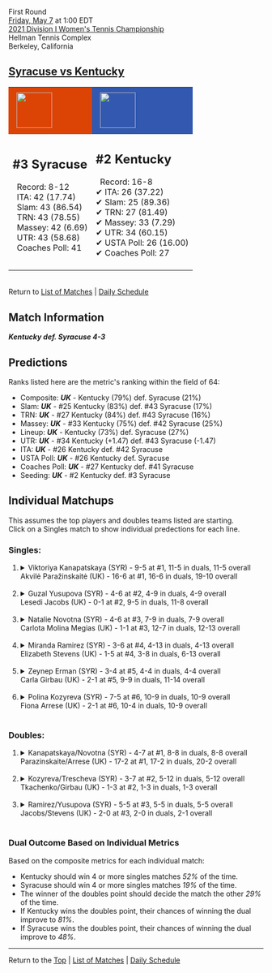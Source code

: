 First Round[](#top)<a name="top"></a>  
[Friday, May 7](../../schedule/05-07.md) at 1:00 EDT  
[2021 Division I Women's Tennis Championship](../index.md)  
Hellman Tennis Complex  
Berkeley, California  
## [Syracuse vs Kentucky](https://www.ncaa.com/game/5833649)  

<table><tr style="background-color: #d9d9d9 !important"><td style="background-color: #DC4405 !important"><img src="https://www.ncaa.com/sites/default/files/images/logos/schools/s/syracuse.70.png" width="70" height="70" style="padding: 8px;" /></td><td style="background-color: #3258AF !important"><img src="https://www.ncaa.com/sites/default/files/images/logos/schools/k/kentucky.70.png" width="70" height="70" style="padding: 8px;" /></td></tr><tr>
<td>  

<h2>#3 Syracuse</h2>  
&nbsp; Record: 8-12<br>  
&nbsp; ITA: 42 (17.74)<br>  
&nbsp; Slam: 43 (86.54)<br>  
&nbsp; TRN: 43 (78.55)<br>  
&nbsp; Massey: 42 (6.69)<br>  
&nbsp; UTR: 43 (58.68)<br>  
&nbsp; Coaches Poll: 41<br>  
<br>  

</td>
<td>  

<h2>#2 Kentucky</h2>  
&nbsp; Record: 16-8<br>  
&#10004; ITA: 26 (37.22)<br>  
&#10004; Slam: 25 (89.36)<br>  
&#10004; TRN: 27 (81.49)<br>  
&#10004; Massey: 33 (7.29)<br>  
&#10004; UTR: 34 (60.15)<br>  
&#10004; USTA Poll: 26 (16.00)<br>  
&#10004; Coaches Poll: 27<br>  
<br>  

</td>
</tr></table>  


<br>Return to [List of Matches](../index.md) &#124; [Daily Schedule](../../schedule/05-07.md)

## Match Information  
***Kentucky def. Syracuse 4-3***  

## Predictions  

Ranks listed here are the metric's ranking within the field of 64:  
- Composite: ***UK*** - Kentucky (79%) def. Syracuse (21%)  
- Slam: ***UK*** - #25 Kentucky (83%) def. #43 Syracuse (17%)  
- TRN: ***UK*** - #27 Kentucky (84%) def. #43 Syracuse (16%)  
- Massey: ***UK*** - #33 Kentucky (75%) def. #42 Syracuse (25%)  
- Lineup: ***UK*** - Kentucky (73%) def. Syracuse (27%)  
- UTR: ***UK*** - #34 Kentucky (+1.47) def. #43 Syracuse (-1.47)  
- ITA: ***UK*** - #26 Kentucky def. #42 Syracuse  
- USTA Poll: ***UK*** - #26 Kentucky def. Syracuse  
- Coaches Poll: ***UK*** - #27 Kentucky def. #41 Syracuse  
- Seeding: ***UK*** - #2 Kentucky def. #3 Syracuse  

## Individual Matchups  
This assumes the top players and doubles teams listed are starting.  
Click on a Singles match to show individual predections for each line.  

### Singles:  

<ol>
<li><details>
<summary markdown="span">Viktoriya Kanapatskaya (SYR) - 9-5 at #1, 11-5 in duals, 11-5 overall<br>Akvilė Paražinskaitė (UK) - 16-6 at #1, 16-6 in duals, 19-10 overall</summary>
<h4>Predictions</h4><ul>
<li>Composite: <b><i>SYR</i></b> - Kanapatskaya (62%) def. Paražinskaitė (38%)</li>  
<li>Slam: <b><i>SYR</i></b> - Kanapatskaya (64%) def. Paražinskaitė (36%)</li>  
<li>TRN: <b><i>SYR</i></b> - Kanapatskaya (62%) def. Paražinskaitė (38%)</li>  
<li>Massey: <b><i>SYR</i></b> - Kanapatskaya (58%) def. Paražinskaitė (42%)</li>  
<li>UTR: <b><i>SYR</i></b> - Kanapatskaya (63%) def. Paražinskaitė (37%)</li>  
<li>ITA: <b><i>SYR</i></b> - Kanapatskaya (30.96) def. Paražinskaitė (19.85)</li>  
</ul>
</details>&nbsp;</li>
<li><details>
<summary markdown="span">Guzal Yusupova (SYR) - 4-6 at #2, 4-9 in duals, 4-9 overall<br>Lesedi Jacobs (UK) - 0-1 at #2, 9-5 in duals, 11-8 overall</summary>
<h4>Predictions</h4><ul>
<li>Composite: <b><i>UK</i></b> - Jacobs (80%) def. Yusupova (20%)</li>  
<li>Slam: <b><i>UK</i></b> - Jacobs (72%) def. Yusupova (28%)</li>  
<li>TRN: <b><i>UK</i></b> - Jacobs (83%) def. Yusupova (17%)</li>  
<li>Massey: <b><i>UK</i></b> - Jacobs (75%) def. Yusupova (25%)</li>  
<li>UTR: <b><i>UK</i></b> - Jacobs (89%) def. Yusupova (11%)</li>  
<li>ITA: <b><i>UK</i></b> - Jacobs (5.00) def. Yusupova (4.12)</li>  
</ul>
</details>&nbsp;</li>
<li><details>
<summary markdown="span">Natalie Novotna (SYR) - 4-6 at #3, 7-9 in duals, 7-9 overall<br>Carlota Molina Megias (UK) - 1-1 at #3, 12-7 in duals, 12-13 overall</summary>
<h4>Predictions</h4><ul>
<li>Composite: <b><i>UK</i></b> - Megias (62%) def. Novotna (38%)</li>  
<li>Slam: <b><i>UK</i></b> - Megias (62%) def. Novotna (38%)</li>  
<li>TRN: <b><i>UK</i></b> - Megias (62%) def. Novotna (38%)</li>  
<li>Massey: <b><i>SYR</i></b> - Novotna (51%) def. Megias (49%)</li>  
<li>UTR: <b><i>UK</i></b> - Megias (77%) def. Novotna (23%)</li>  
<li>ITA: <b><i>UK</i></b> - Megias (2.40) def. Novotna (2.02)</li>  
</ul>
</details>&nbsp;</li>
<li><details>
<summary markdown="span">Miranda Ramirez (SYR) - 3-6 at #4, 4-13 in duals, 4-13 overall<br>Elizabeth Stevens (UK) - 1-5 at #4, 3-8 in duals, 6-13 overall</summary>
<h4>Predictions</h4><ul>
<li>Composite: <b><i>UK</i></b> - Stevens (50%) def. Ramirez (50%)</li>  
<li>Slam: <b><i>UK</i></b> - Stevens (53%) def. Ramirez (47%)</li>  
<li>TRN: <b><i>UK</i></b> - Stevens (53%) def. Ramirez (47%)</li>  
<li>Massey: <b><i>UK</i></b> - Stevens (50%) def. Ramirez (50%)</li>  
<li>UTR: <b><i>SYR</i></b> - Ramirez (56%) def. Stevens (44%)</li>  
</ul>
</details>&nbsp;</li>
<li><details>
<summary markdown="span">Zeynep Erman (SYR) - 3-4 at #5, 4-4 in duals, 4-4 overall<br>Carla Girbau (UK) - 2-1 at #5, 9-9 in duals, 11-14 overall</summary>
<h4>Predictions</h4><ul>
<li>Composite: <b><i>UK</i></b> - Girbau (64%) def. Erman (36%)</li>  
<li>Slam: <b><i>UK</i></b> - Girbau (67%) def. Erman (33%)</li>  
<li>TRN: <b><i>UK</i></b> - Girbau (64%) def. Erman (36%)</li>  
<li>Massey: <b><i>UK</i></b> - Girbau (51%) def. Erman (49%)</li>  
<li>UTR: <b><i>UK</i></b> - Girbau (74%) def. Erman (26%)</li>  
<li>ITA: <b><i>UK</i></b> - # Girbau def. Erman (1.82)</li>  
</ul>
</details>&nbsp;</li>
<li><details>
<summary markdown="span">Polina Kozyreva (SYR) - 7-5 at #6, 10-9 in duals, 10-9 overall<br>Fiona Arrese (UK) - 2-1 at #6, 10-4 in duals, 10-9 overall</summary>
<h4>Predictions</h4><ul>
<li>Composite: <b><i>UK</i></b> - Arrese (58%) def. Kozyreva (42%)</li>  
<li>Slam: <b><i>UK</i></b> - Arrese (61%) def. Kozyreva (39%)</li>  
<li>TRN: <b><i>UK</i></b> - Arrese (60%) def. Kozyreva (40%)</li>  
<li>Massey: <b><i>SYR</i></b> - Kozyreva (59%) def. Arrese (41%)</li>  
<li>UTR: <b><i>UK</i></b> - Arrese (71%) def. Kozyreva (29%)</li>  
<li>ITA: <b><i>SYR</i></b> - Kozyreva (1.79) def. Arrese (1.49)</li>  
</ul>
</details>&nbsp;</li>
</ol>

### Doubles:  

<ol>
<li><details>
<summary markdown="span">Kanapatskaya/Novotna (SYR) - 4-7 at #1, 8-8 in duals, 8-8 overall<br>Parazinskaite/Arrese (UK) - 17-2 at #1, 17-2 in duals, 20-2 overall</summary>
<br>Sorry, we don't have any metrics for this match
</details>&nbsp;</li>
<li><details>
<summary markdown="span">Kozyreva/Trescheva (SYR) - 3-7 at #2, 5-12 in duals, 5-12 overall<br>Tkachenko/Girbau (UK) - 1-3 at #2, 1-3 in duals, 1-3 overall</summary>
<br>Sorry, we don't have any metrics for this match
</details>&nbsp;</li>
<li><details>
<summary markdown="span">Ramirez/Yusupova (SYR) - 5-5 at #3, 5-5 in duals, 5-5 overall<br>Jacobs/Stevens (UK) - 2-0 at #3, 2-0 in duals, 2-1 overall</summary>
<br>Sorry, we don't have any metrics for this match
</details>&nbsp;</li>
</ol>

### Dual Outcome Based on Individual Metrics  
  
Based on the composite metrics for each individual match:  
- Kentucky should win 4 or more singles matches *52%* of the time.  
- Syracuse should win 4 or more singles matches *19%* of the time.  
- The winner of the doubles point should decide the match the other *29%* of the time.  
- If Kentucky wins the doubles point, their chances of winning the dual improve to *81%*.  
- If Syracuse wins the doubles point, their chances of winning the dual improve to *48%*.  
  
------

Return to the [Top](#top) &#124; [List of Matches](../index.md) &#124; [Daily Schedule](../../schedule/05-07.md)  
